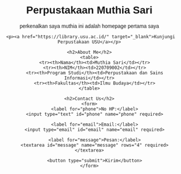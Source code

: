 <html lang="id">
<head>
    <meta charset="UTF-8">
    <meta name="viewport" content="width=device-width, initial-scale=1.0">
    <title>Perpustakaan Muthia Sari</title>
    <style>
        body {
            font-family: Arial, sans-serif;
            margin: 20px;
            padding: 20px;
            text-align: center;
        }
        table {
            margin: 20px auto;
            border-collapse: collapse;
            width: 50%;
        }
        table, th, td {
            border: 1px solid black;
            padding: 10px;
        }
        form {
            width: 50%;
            margin: auto;
        }
        input, textarea {
            width: 100%;
            padding: 8px;
            margin: 5px 0;
        }
        button {
            padding: 10px;
            background-color: blue;
            color: white;
            border: none;
            cursor: pointer;
        }
    </style>
</head>
<body>
    <h1>Perpustakaan Muthia Sari</h1>
    <p>perkenalkan saya muthia ini adalah homepage pertama saya</p>
    
     <p><a href="https://library.usu.ac.id/" target="_blank">Kunjungi Perpustakaan USU</a></p>
</body>
    
    <h2>About Me</h2>
    <table>
        <tr><th>Nama</th><td>Muthia Sari</td></tr>
        <tr><th>NIM</th><td>220709002</td></tr>
        <tr><th>Program Studi</th><td>Perpustakaan dan Sains Informasi</td></tr>
        <tr><th>Fakultas</th><td>Ilmu Budaya</td></tr>
    </table>
    
    <h2>Contact Us</h2>
    <form>
        <label for="phone">No HP:</label>
        <input type="text" id="phone" name="phone" required>
        
        <label for="email">Email:</label>
        <input type="email" id="email" name="email" required>
        
        <label for="message">Pesan:</label>
        <textarea id="message" name="message" rows="4" required></textarea>
        
        <button type="submit">Kirim</button>
    </form>
    
</html>
